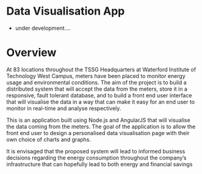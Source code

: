 # Data Visualisation App
- under development....

# Overview

At 83 locations throughout the TSSG Headquarters at Waterford Institute of Technology West Campus, meters have been placed to monitor energy usage and environmental conditions.  The aim of the project is to build a distributed system that will accept the data from the meters, store it in a responsive, fault tolerant database, and to build a front end user interface that will visualise the data in a way that can make it easy for an end user to monitor in real-time and analyse respectively.

This is an application built using Node.js and AngularJS that will visualise the data coming from the meters. The goal of the application is to allow the front end user to design a personalised data visualisation page with their own choice of charts and graphs.

It is envisaged that the proposed system will lead to informed business decisions regarding the energy consumption throughout the company’s infrastructure that can hopefully lead to both energy and financial savings


